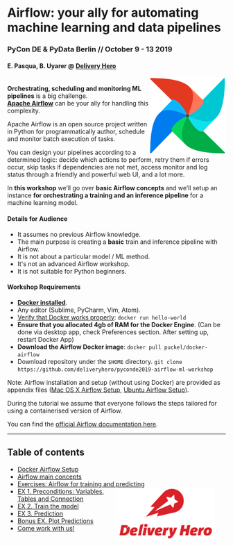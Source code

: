# Airflow: your ally for automating machine learning and data pipelines

### PyCon DE & PyData Berlin // October 9 - 13 2019

#### E. Pasqua, B. Uyarer @ [Delivery Hero](https://www.deliveryhero.com)

<img src="/media/airflow_logo.png" align="right" width="35%">

<br />**Orchestrating, scheduling and monitoring ML pipelines** is a big challenge.<br /> **[Apache Airflow](https://airflow.apache.org)** can be your ally for handling this complexity.

Apache Airflow is an open source project written in Python for programmatically author, schedule and monitor batch execution of tasks.

You can design your pipelines according to a determined logic: decide which actions to perform, retry them if errors occur, skip tasks if dependencies are not met, access monitor and log status through a friendly and powerful web UI, and a lot more.

In **this workshop** we’ll go over **basic Airflow concepts** and we’ll setup an instance **for orchestrating a training and an inference pipeline** for a machine learning model.


#### Details for Audience
* It assumes no previous Airflow knowledge.
* The main purpose is creating a **basic** train and inference pipeline with Airflow.
* It is not about a particular model / ML method.
* It's not an advanced Airflow workshop.
* It is not suitable for Python beginners.

#### Workshop Requirements
* **[Docker installed](https://www.docker.com/)**.
* Any editor (Sublime, PyCharm, Vim, Atom).
* [Verify that Docker works properly](https://docs.docker.com/get-started/part2/): `docker run hello-world`
* **Ensure that you allocated 4gb of RAM for the Docker Engine**. (Can be done via desktop app, check Preferences section. After setting up, restart Docker App)
* **Download the Airflow Docker image**: `docker pull puckel/docker-airflow`
* Download repository under the `$HOME` directory.
`git clone https://github.com/deliveryhero/pyconde2019-airflow-ml-workshop`

Note: Airflow installation and setup (without using Docker) are provided as appendix files ([Mac OS X Airflow Setup](https://github.com/deliveryhero/pyconde2019-airflow-ml-workshop/blob/master/mac_os_x_airflow_setup.md), [Ubuntu Airflow Setup](https://github.com/deliveryhero/pyconde2019-airflow-ml-workshop/blob/master/ubuntu_airflow_setup.md)).

During the tutorial we assume that everyone follows the steps tailored for using a containerised version of Airflow.

You can find the [official Airflow documentation here](https://airflow.incubator.apache.org/).

-------

## Table of contents
- [Docker Airflow Setup](https://github.com/deliveryhero/pyconde2019-airflow-ml-workshop/blob/master/docker_airflow_setup.md)
- [Airflow main concepts](https://github.com/deliveryhero/pyconde2019-airflow-ml-workshop/blob/master/airflow_main_concepts.md)
- [Exercises: Airflow for training and predicting](https://github.com/deliveryhero/pyconde2019-airflow-ml-workshop/blob/master/exercise_intro.md)
<a href="https://www.deliveryhero.com"><img src="/media/delivery_hero_logo.png" alt="Delivery Hero" align="right" style="margin-right: 25px" height=120></a>
- [EX 1. Preconditions: Variables, Tables and Connection](https://github.com/deliveryhero/pyconde2019-airflow-ml-workshop/blob/master/exercise_1.md)
- [EX 2. Train the model](https://github.com/deliveryhero/pyconde2019-airflow-ml-workshop/blob/master/exercise_2.md)
- [EX 3. Prediction](https://github.com/deliveryhero/pyconde2019-airflow-ml-workshop/blob/master/exercise_3.md)
- [Bonus EX. Plot Predictions](https://github.com/deliveryhero/pyconde2019-airflow-ml-workshop/blob/master/exercise_4.md)
- [Come work with us!](https://github.com/deliveryhero/pyconde2019-airflow-ml-workshop/blob/master/dh_careers.md)

